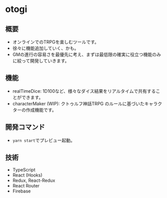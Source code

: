 # otogi
## 概要
- オンラインでのTRPGを楽しむツールです。
- 徐々に機能追加していく、かも。
- GMの進行の容易さを最優先に考え、まずは最低限の確実に役立つ機能のみに絞って開発していきます。
## 機能
- realTimeDice: 1D100など、様々なダイス結果をリアルタイムで共有することができます。
- characterMaker (WIP): クトゥルフ神話TRPG のルールに基づいたキャラクターの作成機能です。
## 開発コマンド
- `yarn start`でプレビュー起動。
## 技術
- TypeScript
- React (Hooks)
- Redux, React-Redux
- React Router
- Firebase